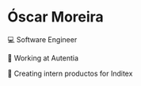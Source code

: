 # Óscar Moreira

💻 Software Engineer

👜 Working at Autentia

👚 Creating intern productos for Inditex
